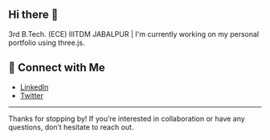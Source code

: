 ## Hi there 👋
3rd B.Tech. (ECE) IIITDM JABALPUR |
I'm currently working on my personal portfolio using three.js.


<!-- Hi there, I'm [Your Name]! -->

## 🤝 Connect with Me

- [LinkedIn](https://www.linkedin.com/in/adityakumarin/)
- [Twitter](https://twitter.com/adityakrtweets)

---

Thanks for stopping by! If you’re interested in collaboration or have any questions, don’t hesitate to reach out.

<!-- Happy Coding! -->




<!--
**ex2uply/ex2uply** is a ✨ _special_ ✨ repository because its `README.md` (this file) appears on your GitHub profile.

Here are some ideas to get you started:

- 🔭 I’m currently working on ...
- 🌱 I’m currently learning ...
- 👯 I’m looking to collaborate on ...
- 🤔 I’m looking for help with ...
- 💬 Ask me about ...
- 📫 How to reach me: ...
- 😄 Pronouns: ...
- ⚡ Fun fact: ...
-->
